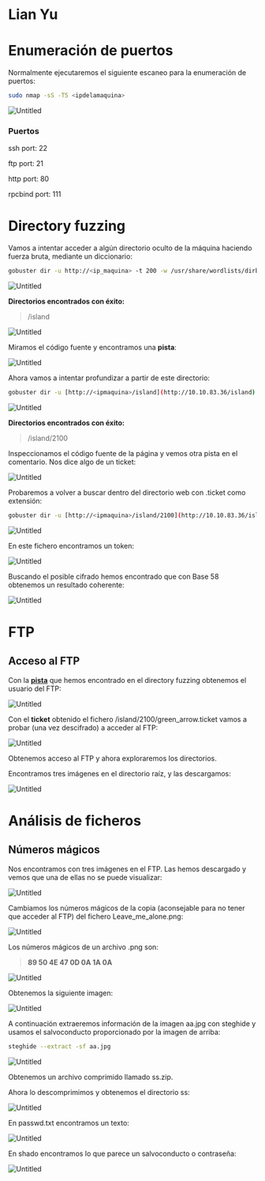 # Lian Yu

# Enumeración de puertos

Normalmente ejecutaremos el siguiente escaneo para la enumeración de puertos:

```bash
sudo nmap -sS -T5 <ipdelamaquina>
```

![Untitled](Lian%20Yu%204099d05c64cd49f5be2f30286eb2973c/Untitled.png)

### Puertos

ssh port: 22

ftp port: 21

http port: 80

rpcbind port: 111

# Directory fuzzing

Vamos a intentar acceder a algún directorio oculto de la máquina haciendo fuerza bruta, mediante un diccionario:

```bash
gobuster dir -u http://<ip_maquina> -t 200 -w /usr/share/wordlists/dirbuster/directory-list-2.3-medium.txt
```

![Untitled](Lian%20Yu%204099d05c64cd49f5be2f30286eb2973c/Untitled%201.png)

**Directorios encontrados con éxito:**

> /island
> 

![Untitled](Lian%20Yu%204099d05c64cd49f5be2f30286eb2973c/Untitled%202.png)

Miramos el código fuente y encontramos una **pista**:

![Untitled](Lian%20Yu%204099d05c64cd49f5be2f30286eb2973c/Untitled%203.png)

Ahora vamos a intentar profundizar a partir de este directorio:

```bash
gobuster dir -u [http://<ipmaquina>/island](http://10.10.83.36/island) -t 200 -w /usr/share/wordlists/dirbuster/directory-list-2.3-medium.txt
```

![Untitled](Lian%20Yu%204099d05c64cd49f5be2f30286eb2973c/Untitled%204.png)

**Directorios encontrados con éxito:**

> /island/2100
> 

Inspeccionamos el código fuente de la página y vemos otra pista en el comentario. Nos dice algo de un ticket:

![Untitled](Lian%20Yu%204099d05c64cd49f5be2f30286eb2973c/Untitled%205.png)

Probaremos a volver a buscar dentro del directorio web con .ticket como extensión:

```bash
gobuster dir -u [http://<ipmaquina>/island/2100](http://10.10.83.36/island/2100) -t 200 -w /usr/share/wordlists/dirbuster/directory-list-2.3-medium.txt -x .ticket
```

![Untitled](Lian%20Yu%204099d05c64cd49f5be2f30286eb2973c/Untitled%206.png)

En este fichero encontramos un token:

![Untitled](Lian%20Yu%204099d05c64cd49f5be2f30286eb2973c/Untitled%207.png)

Buscando el posible cifrado hemos encontrado que con Base 58 obtenemos un resultado coherente:

![Untitled](Lian%20Yu%204099d05c64cd49f5be2f30286eb2973c/Untitled%208.png)

# FTP

## Acceso al FTP

Con la **[pista](https://www.notion.so/Lian-Yu-4099d05c64cd49f5be2f30286eb2973c)** que hemos encontrado en el directory fuzzing obtenemos el usuario del FTP:

![Untitled](Lian%20Yu%204099d05c64cd49f5be2f30286eb2973c/Untitled%209.png)

Con el **ticket** obtenido el fichero /island/2100/green_arrow.ticket vamos a probar (una vez descifrado) a acceder al FTP:

![Untitled](Lian%20Yu%204099d05c64cd49f5be2f30286eb2973c/Untitled%2010.png)

Obtenemos acceso al FTP y ahora exploraremos los directorios.

Encontramos tres imágenes en el directorio raíz, y las descargamos:

![Untitled](Lian%20Yu%204099d05c64cd49f5be2f30286eb2973c/Untitled%2011.png)

# **Análisis de ficheros**

## Números mágicos

Nos encontramos con tres imágenes en el FTP. Las hemos descargado y vemos que una de ellas no se puede visualizar:

![Untitled](Lian%20Yu%204099d05c64cd49f5be2f30286eb2973c/Untitled%2012.png)

Cambiamos los números mágicos de la copia (aconsejable para no tener que acceder al FTP) del fichero Leave_me_alone.png:

![Untitled](Lian%20Yu%204099d05c64cd49f5be2f30286eb2973c/Untitled%2013.png)

Los números mágicos de un archivo .png son:

> **89 50 4E 47 0D 0A 1A 0A**
> 

![Untitled](Lian%20Yu%204099d05c64cd49f5be2f30286eb2973c/Untitled%2014.png)

Obtenemos la siguiente imagen:

![Untitled](Lian%20Yu%204099d05c64cd49f5be2f30286eb2973c/Untitled%2015.png)

A continuación extraeremos información de la imagen aa.jpg con steghide y usamos el salvoconducto proporcionado por la imagen de arriba:

```bash
steghide --extract -sf aa.jpg
```

![Untitled](Lian%20Yu%204099d05c64cd49f5be2f30286eb2973c/Untitled%2016.png)

Obtenemos un archivo comprimido llamado ss.zip.

Ahora lo descomprimimos y obtenemos el directorio ss:

![Untitled](Lian%20Yu%204099d05c64cd49f5be2f30286eb2973c/Untitled%2017.png)

En passwd.txt encontramos un texto:

![Untitled](Lian%20Yu%204099d05c64cd49f5be2f30286eb2973c/Untitled%2018.png)

En shado encontramos lo que parece un salvoconducto o contraseña:

![Untitled](Lian%20Yu%204099d05c64cd49f5be2f30286eb2973c/Untitled%2019.png)